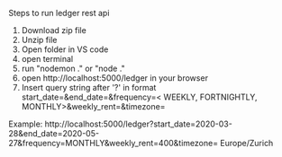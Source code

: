 Steps to run ledger rest api

1. Download zip file
2. Unzip file
3. Open folder in VS code
4. open terminal
5. run "nodemon ." or "node ."
6. open http://localhost:5000/ledger in your browser
7. Insert query string after '?' in format start_date=<YYYY-MM-DD>&end_date=<YYYY-MM-DD>&frequency=< WEEKLY, FORTNIGHTLY, MONTHLY>&weekly_rent=<Rent amount>&timezone= <TZ databasae format>

Example: http://localhost:5000/ledger?start_date=2020-03-28&end_date=2020-05-27&frequency=MONTHLY&weekly_rent=400&timezone= Europe/Zurich
